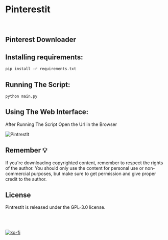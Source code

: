 # Pinterestit
<br>

## Pinterest Downloader

## Installing requirements:

```
pip install -r requirements.txt
```

## Running The Script:

```
python main.py
```

## Using The Web Interface:

After Running The Script Open the Url in the Browser

![PintrestIt](https://i.ibb.co/bzR5X5x/pintrestit.png)

## Remember 💡


If you're downloading copyrighted content, remember to respect the rights of the author. You should only use the content for personal use or non-commercial purposes, but make sure to get permission and give proper credit to the author.

## License

Pintrestit is released under the GPL-3.0 license.

<br>
<br>

[![ko-fi](https://ko-fi.com/img/githubbutton_sm.svg)](https://ko-fi.com/L3L2LG5ZV)